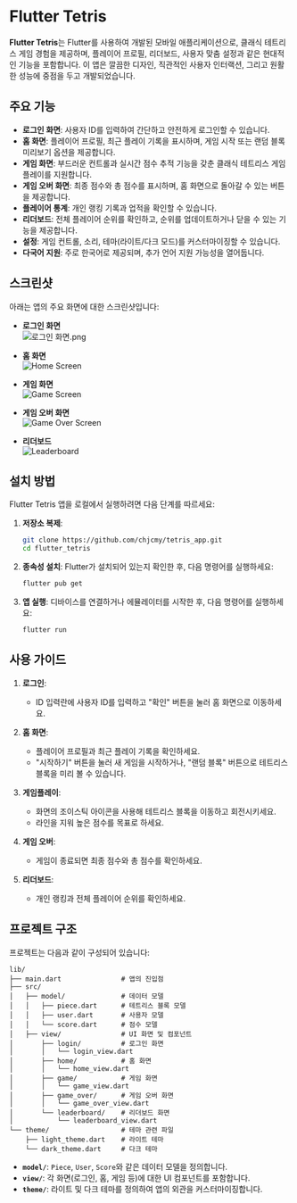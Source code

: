 # Flutter Tetris

**Flutter Tetris**는 Flutter를 사용하여 개발된 모바일 애플리케이션으로, 클래식 테트리스 게임 경험을 제공하며, 플레이어 프로필, 리더보드, 사용자 맞춤 설정과 같은 현대적인 기능을 포함합니다. 이 앱은 깔끔한 디자인, 직관적인 사용자 인터랙션, 그리고 원활한 성능에 중점을 두고 개발되었습니다.

## 주요 기능

- **로그인 화면**: 사용자 ID를 입력하여 간단하고 안전하게 로그인할 수 있습니다.
- **홈 화면**: 플레이어 프로필, 최근 플레이 기록을 표시하며, 게임 시작 또는 랜덤 블록 미리보기 옵션을 제공합니다.
- **게임 화면**: 부드러운 컨트롤과 실시간 점수 추적 기능을 갖춘 클래식 테트리스 게임플레이를 지원합니다.
- **게임 오버 화면**: 최종 점수와 총 점수를 표시하며, 홈 화면으로 돌아갈 수 있는 버튼을 제공합니다.
- **플레이어 통계**: 개인 랭킹 기록과 업적을 확인할 수 있습니다.
- **리더보드**: 전체 플레이어 순위를 확인하고, 순위를 업데이트하거나 닫을 수 있는 기능을 제공합니다.
- **설정**: 게임 컨트롤, 소리, 테마(라이트/다크 모드)를 커스터마이징할 수 있습니다.
- **다국어 지원**: 주로 한국어로 제공되며, 추가 언어 지원 가능성을 열어둡니다.

## 스크린샷

아래는 앱의 주요 화면에 대한 스크린샷입니다:

- **로그인 화면**  
  ![로그인 화면.png](./screen_shot/로그인%20화면.png)

- **홈 화면**  
  ![Home Screen](./screen_shot/높은%20점수순%20화면.png)


- **게임 화면**  
  ![Game Screen](./screen_shot/게임화면.png)


- **게임 오버 화면**  
  ![Game Over Screen](./screen_shot/게임오버%20화면.png)


- **리더보드**  
  ![Leaderboard](./screen_shot/리더보드화면.png)


## 설치 방법

Flutter Tetris 앱을 로컬에서 실행하려면 다음 단계를 따르세요:

1. **저장소 복제**:
   ```bash
   git clone https://github.com/chjcmy/tetris_app.git
   cd flutter_tetris
   ```

2. **종속성 설치**:
   Flutter가 설치되어 있는지 확인한 후, 다음 명령어를 실행하세요:
   ```bash
   flutter pub get
   ```

3. **앱 실행**:
   디바이스를 연결하거나 에뮬레이터를 시작한 후, 다음 명령어를 실행하세요:
   ```bash
   flutter run
   ```

## 사용 가이드

1. **로그인**:
    - ID 입력란에 사용자 ID를 입력하고 "확인" 버튼을 눌러 홈 화면으로 이동하세요.

2. **홈 화면**:
    - 플레이어 프로필과 최근 플레이 기록을 확인하세요.
    - "시작하기" 버튼을 눌러 새 게임을 시작하거나, "랜덤 블록" 버튼으로 테트리스 블록을 미리 볼 수 있습니다.

3. **게임플레이**:
    - 화면의 조이스틱 아이콘을 사용해 테트리스 블록을 이동하고 회전시키세요.
    - 라인을 지워 높은 점수를 목표로 하세요.

4. **게임 오버**:
    - 게임이 종료되면 최종 점수와 총 점수를 확인하세요.

5. **리더보드**:
    - 개인 랭킹과 전체 플레이어 순위를 확인하세요.


## 프로젝트 구조

프로젝트는 다음과 같이 구성되어 있습니다:

```
lib/
├── main.dart               # 앱의 진입점
├── src/
│   ├── model/              # 데이터 모델
│   │   ├── piece.dart      # 테트리스 블록 모델
│   │   ├── user.dart       # 사용자 모델
│   │   └── score.dart      # 점수 모델
│   ├── view/               # UI 화면 및 컴포넌트
│       ├── login/          # 로그인 화면
│       │   └── login_view.dart
│       ├── home/           # 홈 화면
│       │   └── home_view.dart
│       ├── game/           # 게임 화면
│       │   └── game_view.dart
│       ├── game_over/      # 게임 오버 화면
│       │   └── game_over_view.dart
│       └── leaderboard/    # 리더보드 화면
│           └── leaderboard_view.dart
└── theme/                  # 테마 관련 파일
    ├── light_theme.dart    # 라이트 테마
    └── dark_theme.dart     # 다크 테마
```

- **`model/`**: `Piece`, `User`, `Score`와 같은 데이터 모델을 정의합니다.
- **`view/`**: 각 화면(로그인, 홈, 게임 등)에 대한 UI 컴포넌트를 포함합니다.
- **`theme/`**: 라이트 및 다크 테마를 정의하여 앱의 외관을 커스터마이징합니다.
